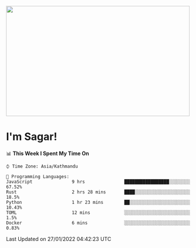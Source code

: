 
<img src="https://media.giphy.com/media/3ornk57KwDXf81rjWM/giphy.gif" width="500" height="300" frameBorder="0" class="giphy-embed" allowFullScreen></img>

#   I'm Sagar!

<!--START_SECTION:waka-->
📊 **This Week I Spent My Time On** 

```text
⌚︎ Time Zone: Asia/Kathmandu

💬 Programming Languages: 
JavaScript               9 hrs               █████████████████░░░░░░░░   67.52% 
Rust                     2 hrs 28 mins       ████░░░░░░░░░░░░░░░░░░░░░   18.5% 
Python                   1 hr 23 mins        ██░░░░░░░░░░░░░░░░░░░░░░░   10.43% 
TOML                     12 mins             ░░░░░░░░░░░░░░░░░░░░░░░░░   1.5% 
Docker                   6 mins              ░░░░░░░░░░░░░░░░░░░░░░░░░   0.83%

```


 Last Updated on 27/01/2022 04:42:23 UTC
<!--END_SECTION:waka-->

